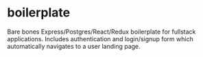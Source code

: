# boilerplate

Bare bones Express/Postgres/React/Redux boilerplate for fullstack applications. Includes authentication and login/signup form which automatically navigates to a user landing page. 
